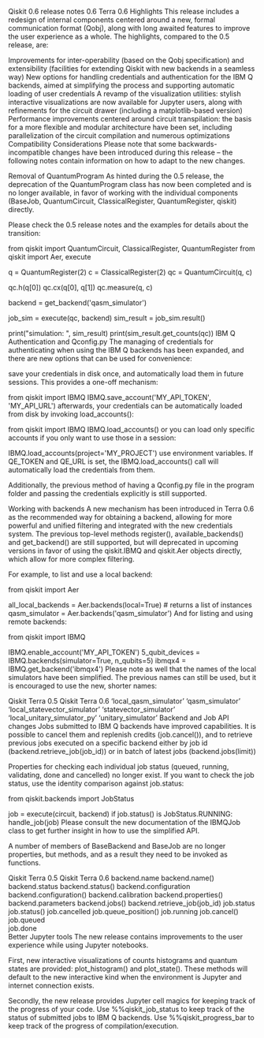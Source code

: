 Qiskit 0.6 release notes
0.6
Terra 0.6
Highlights
This release includes a redesign of internal components centered around a new, formal communication format (Qobj), along with long awaited features to improve the user experience as a whole. The highlights, compared to the 0.5 release, are:

Improvements for inter-operability (based on the Qobj specification) and extensibility (facilities for extending Qiskit with new backends in a seamless way)
New options for handling credentials and authentication for the IBM Q backends, aimed at simplifying the process and supporting automatic loading of user credentials
A revamp of the visualization utilities: stylish interactive visualizations are now available for Jupyter users, along with refinements for the circuit drawer (including a matplotlib-based version)
Performance improvements centered around circuit transpilation: the basis for a more flexible and modular architecture have been set, including parallelization of the circuit compilation and numerous optimizations
Compatibility Considerations
Please note that some backwards-incompatible changes have been introduced during this release – the following notes contain information on how to adapt to the new changes.

Removal of QuantumProgram
As hinted during the 0.5 release, the deprecation of the QuantumProgram class has now been completed and is no longer available, in favor of working with the individual components (BaseJob, QuantumCircuit, ClassicalRegister, QuantumRegister, qiskit) directly.

Please check the 0.5 release notes and the examples for details about the transition:


from qiskit import QuantumCircuit, ClassicalRegister, QuantumRegister
from qiskit import Aer, execute
 
q = QuantumRegister(2)
c = ClassicalRegister(2)
qc = QuantumCircuit(q, c)
 
qc.h(q[0])
qc.cx(q[0], q[1])
qc.measure(q, c)
 
backend = get_backend('qasm_simulator')
 
job_sim = execute(qc, backend)
sim_result = job_sim.result()
 
print("simulation: ", sim_result)
print(sim_result.get_counts(qc))
IBM Q Authentication and Qconfig.py
The managing of credentials for authenticating when using the IBM Q backends has been expanded, and there are new options that can be used for convenience:

save your credentials in disk once, and automatically load them in future sessions. This provides a one-off mechanism:


from qiskit import IBMQ
IBMQ.save_account('MY_API_TOKEN', 'MY_API_URL')
afterwards, your credentials can be automatically loaded from disk by invoking load_accounts():


from qiskit import IBMQ
IBMQ.load_accounts()
or you can load only specific accounts if you only want to use those in a session:


IBMQ.load_accounts(project='MY_PROJECT')
use environment variables. If QE_TOKEN and QE_URL is set, the IBMQ.load_accounts() call will automatically load the credentials from them.

Additionally, the previous method of having a Qconfig.py file in the program folder and passing the credentials explicitly is still supported.

Working with backends
A new mechanism has been introduced in Terra 0.6 as the recommended way for obtaining a backend, allowing for more powerful and unified filtering and integrated with the new credentials system. The previous top-level methods register(), available_backends() and get_backend() are still supported, but will deprecated in upcoming versions in favor of using the qiskit.IBMQ and qiskit.Aer objects directly, which allow for more complex filtering.

For example, to list and use a local backend:


from qiskit import Aer
 
all_local_backends = Aer.backends(local=True)  # returns a list of instances
qasm_simulator = Aer.backends('qasm_simulator')
And for listing and using remote backends:


from qiskit import IBMQ
 
IBMQ.enable_account('MY_API_TOKEN')
5_qubit_devices = IBMQ.backends(simulator=True, n_qubits=5)
ibmqx4 = IBMQ.get_backend('ibmqx4')
Please note as well that the names of the local simulators have been simplified. The previous names can still be used, but it is encouraged to use the new, shorter names:

Qiskit Terra 0.5	Qiskit Terra 0.6
‘local_qasm_simulator’	‘qasm_simulator’
‘local_statevector_simulator’	‘statevector_simulator’
‘local_unitary_simulator_py’	‘unitary_simulator’
Backend and Job API changes
Jobs submitted to IBM Q backends have improved capabilities. It is possible to cancel them and replenish credits (job.cancel()), and to retrieve previous jobs executed on a specific backend either by job id (backend.retrieve_job(job_id)) or in batch of latest jobs (backend.jobs(limit))

Properties for checking each individual job status (queued, running, validating, done and cancelled) no longer exist. If you want to check the job status, use the identity comparison against job.status:


from qiskit.backends import JobStatus
 
job = execute(circuit, backend)
if job.status() is JobStatus.RUNNING:
    handle_job(job)
Please consult the new documentation of the IBMQJob class to get further insight in how to use the simplified API.

A number of members of BaseBackend and BaseJob are no longer properties, but methods, and as a result they need to be invoked as functions.

Qiskit Terra 0.5	Qiskit Terra 0.6
backend.name	backend.name()
backend.status	backend.status()
backend.configuration	backend.configuration()
backend.calibration	backend.properties()
backend.parameters	backend.jobs() backend.retrieve_job(job_id)
job.status	job.status()
job.cancelled	job.queue_position()
job.running	job.cancel()
job.queued	
job.done	
Better Jupyter tools
The new release contains improvements to the user experience while using Jupyter notebooks.

First, new interactive visualizations of counts histograms and quantum states are provided: plot_histogram() and plot_state(). These methods will default to the new interactive kind when the environment is Jupyter and internet connection exists.

Secondly, the new release provides Jupyter cell magics for keeping track of the progress of your code. Use %%qiskit_job_status to keep track of the status of submitted jobs to IBM Q backends. Use %%qiskit_progress_bar to keep track of the progress of compilation/execution.